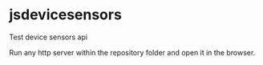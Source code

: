 # jsdevicesensors

Test device sensors api

Run any http server within the repository folder and open it in the browser.
